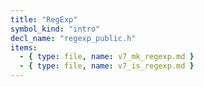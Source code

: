 ```yaml
---
title: "RegExp"
symbol_kind: "intro"
decl_name: "regexp_public.h"
items:
  - { type: file, name: v7_mk_regexp.md }
  - { type: file, name: v7_is_regexp.md }
---
```




